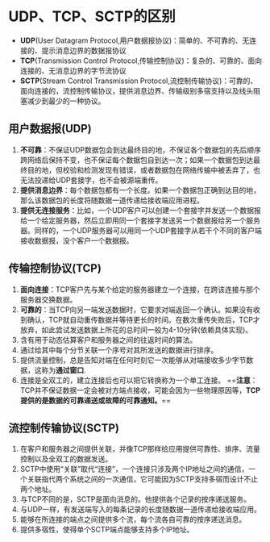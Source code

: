 # UDP、TCP、SCTP的区别
+ **UDP**(User Datagram Protocol,用户数据报协议)：简单的、不可靠的、无连接的、提示消息边界的数据报协议
+ **TCP**(Transmission Control Protocol,传输控制协议)：复杂的、可靠的、面向连接的、无消息边界的字节流协议
+ **SCTP**(Stream Control Transmission Protocol,流控制传输协议)：可靠的、面向连接的，流控制传输协议，提供消息边界、传输级别多宿支持以及线头阻塞减少到最少的一种协议。

## 用户数据报(UDP)
1. **不可靠**：不保证UDP数据包会到达最终目的地，不保证各个数据包的先后顺序跨网络后保持不变，也不保证每个数据包自到达一次；如果一个数据包到达最终目的地，但校验和检测发现有错误，或者数据包在网络传输中被丢弃了，也无法投递给UDP套接字，也不会被源端重传。
2. **提供消息边界**：每个数据包都有一个长度。如果一个数据包正确到达目的地，那么该数据包的长度将随数据一道传递给接收端应用进程。
3. **提供无连接服务**：比如，一个UDP客户可以创建一个套接字并发送一个数据报给一个给定服务器，然后立即用同一个套接字发送另一个数据报给另一个服务器。同样的，一个UDP服务器可以用同一个UDP套接字从若干个不同的客户端接收数据报，没个客户一个数据报。
## 传输控制协议(TCP)
1. **面向连接**：TCP客户先与某个给定的服务器建立一个连接，在跨该连接与那个服务器交换数据。
2. **可靠的**：当TCP向另一端发送数据时，它要求对端返回一个确认。如果没有收到确认，TCP就自动重传数据并等待更长的时间。在数次重传失败后，TCP才放弃，如此尝试发送数据上所花的总时间一般为4-10分钟(依赖具体实现)。
3. 含有用于动态估算客户和服务器之间的往返时间的算法。
4. 通过给其中每个分节关联一个序号对其所发送的数据进行排序。
5. 提供流量控制，总是告知对端在任何时刻它一次能够从对端接收多少字节数据，这称为**通过窗口**.
6. 连接是全双工的，建立连接后也可以把它转换称为一个单工连接。
==**注意**：TCP并不保证数据一定会被对方端点接收，可能会因为一些物理原因等，**TCP提供的是数据的可靠递送或故障的可靠通知。**==
## 流控制传输协议(SCTP)
1. 在客户和服务器之间提供关联，并像TCP那样给应用提供可靠性、排序、流量控制以及全双工的数据发送。
2. SCTP中使用“关联”取代“连接”，一个连接只涉及两个IP地址之间的通信，一个关联指代两个系统之间的一次通信，它可能因为SCTP支持多宿而设计不止两个地址。
3. 与TCP不同的是，SCTP是面向消息的。他提供各个记录的按序递送服务。
4. 与UDP一样，有发送端写入的每条记录的长度随数据一道传递给接收端应用。
5. 能够在所连接的端点之间提供多个流，每个流各自可靠的按序递送消息。
6. 提供多宿性，使得单个SCTP端点能够支持多个IP地址。

